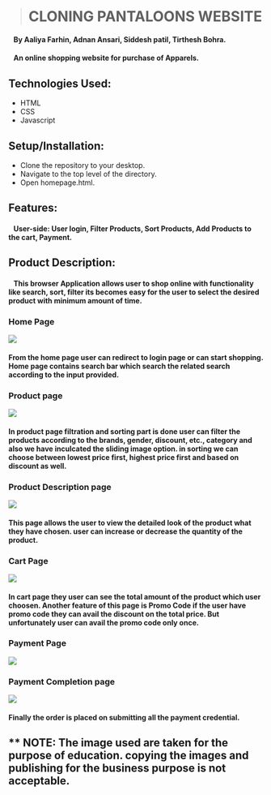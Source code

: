 ># CLONING PANTALOONS WEBSITE
#### &nbsp;&nbsp;&nbsp;By Aaliya Farhin, Adnan Ansari, Siddesh patil, Tirthesh Bohra.
#### &nbsp;&nbsp; An online shopping website for purchase of Apparels.
## Technologies Used:
* HTML
* CSS
* Javascript
## Setup/Installation:
* Clone the repository to your desktop.
* Navigate to the top level of the directory.
* Open homepage.html.
## Features:
#### &nbsp;&nbsp; User-side: User login,  Filter Products, Sort Products, Add Products to the cart, Payment.
## Product Description:
#### &nbsp;&nbsp; This browser Application allows user to shop online with functionality like search, sort, filter its becomes easy for the user to select the desired product with minimum amount of time.
### **Home Page**
![](https://cdn-images-1.medium.com/max/800/1*tUYGjb_psaFitptFY_jc9A.png)
#### From the home page user can redirect to login page or can start shopping. Home page contains **search bar** which search the related search according to the input provided.

### **Product page** 
![](https://cdn-images-1.medium.com/max/800/1*x2VTSVcE8yjCXd2JKo2pjg.png)
#### In product page filtration and sorting part is done user can filter the products according to the brands, gender, discount, etc., category and also we have inculcated the sliding image option. in sorting we can choose between lowest price first, highest price first and based on discount as well.
### **Product Description page**
![](https://cdn-images-1.medium.com/max/800/1*i9r9gcVW6MrsBHJTj7snPQ.png)
#### This page allows the user to view the detailed look of the product what they have chosen. user can increase or decrease the quantity of the product.
### **Cart Page**
![](https://cdn-images-1.medium.com/max/800/1*iFHCkI2sHnTxY7ZZcwLBRw.png)
#### In cart page they user can see the total amount of the product which user choosen. Another feature of this page is **Promo Code** if the user have promo  code they can avail the discount on the total price. But unfortunately user can avail the promo code only once.
### **Payment Page**
![](https://cdn-images-1.medium.com/max/800/1*bgZqHG9oqcHPBmPLRIRFyQ.png)
### **Payment Completion page**
![](https://cdn-images-1.medium.com/max/800/1*3utNb5Sb83FM93nPAgkwuQ.png)
#### Finally the order is placed on submitting all the payment credential.

## ** NOTE: The image used are taken for the purpose of education. copying the images and publishing for the business purpose is not acceptable.